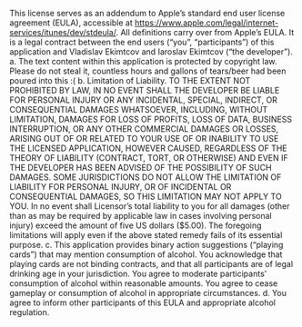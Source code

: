 This license serves as an addendum to Apple’s standard end user license agreement (EULA), accessible at https://www.apple.com/legal/internet-services/itunes/dev/stdeula/. All definitions carry over from Apple’s EULA. It is a legal contract between the end users (“you”, “participants”) of this application and Vladislav Ekimtcov and Iaroslav Ekimtcov (“the developer”).
a.	The text content within this application is protected by copyright law. Please do not steal it, countless hours and gallons of tears/beer had been poured into this :(
b.	Limitation of Liability. TO THE EXTENT NOT PROHIBITED BY LAW, IN NO EVENT SHALL THE DEVELOPER BE LIABLE FOR PERSONAL INJURY OR ANY INCIDENTAL, SPECIAL, INDIRECT, OR CONSEQUENTIAL DAMAGES WHATSOEVER, INCLUDING, WITHOUT LIMITATION, DAMAGES FOR LOSS OF PROFITS, LOSS OF DATA, BUSINESS INTERRUPTION, OR ANY OTHER COMMERCIAL DAMAGES OR LOSSES, ARISING OUT OF OR RELATED TO YOUR USE OF OR INABILITY TO USE THE LICENSED APPLICATION, HOWEVER CAUSED, REGARDLESS OF THE THEORY OF LIABILITY (CONTRACT, TORT, OR OTHERWISE) AND EVEN IF THE DEVELOPER HAS BEEN ADVISED OF THE POSSIBILITY OF SUCH DAMAGES. SOME JURISDICTIONS DO NOT ALLOW THE LIMITATION OF LIABILITY FOR PERSONAL INJURY, OR OF INCIDENTAL OR CONSEQUENTIAL DAMAGES, SO THIS LIMITATION MAY NOT APPLY TO YOU. In no event shall Licensor’s total liability to you for all damages (other than as may be required by applicable law in cases involving personal injury) exceed the amount of five US dollars ($5.00). The foregoing limitations will apply even if the above stated remedy fails of its essential purpose.
c.	This application provides binary action suggestions (“playing cards”) that may mention consumption of alcohol. You acknowledge that playing cards are not binding contracts, and that all participants are of legal drinking age in your jurisdiction. You agree to moderate participants’ consumption of alcohol within reasonable amounts. You agree to cease gameplay or consumption of alcohol in appropriate circumstances. 
d.	You agree to inform other participants of this EULA and appropriate alcohol regulation. 
